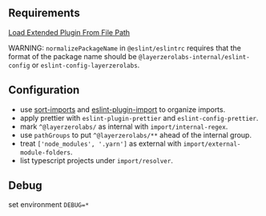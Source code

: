## Requirements

[Load Extended Plugin From File Path](https://github.com/zouguangxian/eslintrc/tree/gx/v1.4.1-file-plugin)

WARNING: `normalizePackageName` in `@eslint/eslintrc` requires that the format of the package name should be `@layerzerolabs-internal/eslint-config` or `eslint-config-layerzerolabs`.

## Configuration

- use [sort-imports](https://eslint.org/docs/latest/rules/sort-imports) and [eslint-plugin-import](https://github.com/import-js/eslint-plugin-import) to organize imports.
- apply prettier with `eslint-plugin-prettier` and `eslint-config-prettier`.
- mark `^@layerzerolabs/` as internal with `import/internal-regex`.
- use `pathGroups` to put `^@layerzerolabs/**` ahead of the internal group.
- treat `['node_modules', '.yarn']` as external with `import/external-module-folders`.
- list typescript projects under `import/resolver`.

## Debug

set environment `DEBUG=*`
